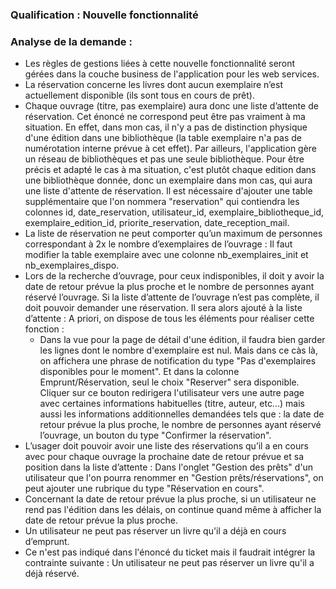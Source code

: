 ### Qualification : Nouvelle fonctionnalité

### Analyse de la demande :

-   Les règles de gestions liées à cette nouvelle fonctionnalité seront gérées dans la couche business de l'application pour les web services.
-	La réservation concerne les livres dont aucun exemplaire n’est actuellement disponible (ils sont tous en cours de prêt).
- 	Chaque ouvrage (titre, pas exemplaire) aura donc une liste d’attente de réservation. Cet énoncé ne correspond peut être pas vraiment à ma situation.
	En effet, dans mon cas, il n'y a pas de distinction physique d'une édition dans une bibliothèque (la table exemplaire n'a pas de numérotation interne prévue à cet effet).
	Par ailleurs, l'application gère un réseau de bibliothèques et pas une seule bibliothèque.
	Pour être précis et adapté le cas à ma situation, c'est plutôt chaque edition dans une bibliothèque donnée, donc un exemplaire dans mon cas, qui aura une liste d'attente de réservation.
	Il est nécessaire d'ajouter une table supplémentaire que l'on nommera "reservation" qui contiendra les colonnes id, date_reservation, utilisateur_id, exemplaire_bibliotheque_id, exemplaire_edition_id, priorite_reservation, date_reception_mail.
-	La liste de réservation ne peut comporter qu’un maximum de personnes correspondant à 2x le nombre d’exemplaires de l’ouvrage : Il faut modifier la table exemplaire avec une colonne 
	nb_exemplaires_init et nb_exemplaires_dispo.
-	Lors de la recherche d’ouvrage, pour ceux indisponibles, il doit y avoir la date de retour prévue la plus proche et le nombre de personnes ayant réservé l’ouvrage. Si la liste d’attente de l’ouvrage n’est pas complète, il doit pouvoir demander une réservation. Il sera alors ajouté à la liste d’attente : A priori, on dispose de tous les éléments pour réaliser cette fonction :
	- Dans la vue pour la page de détail d'une édition, il faudra bien garder les lignes dont le nombre d'exemplaire est nul. Mais dans ce càs là, on affichera une phrase de notification du type "Pas d'exemplaires disponibles pour le moment". Et dans la colonne Emprunt/Réservation, seul le choix "Reserver" sera disponible. Cliquer sur ce bouton redirigera l'utilisateur vers une autre page avec certaines informations habituelles (titre, auteur, etc...) mais aussi les informations additionnelles demandées tels que : la date de retour prévue la plus proche, le nombre de personnes ayant réservé l’ouvrage, un bouton du type "Confirmer la réservation".
- 	L’usager doit pouvoir avoir une liste des réservations qu’il a en cours avec pour chaque ouvrage la prochaine date de retour prévue et sa position dans la liste d’attente : Dans l'onglet
	"Gestion des prêts" d'un utilisateur que l'on pourra renommer en "Gestion prêts/réservations", on peut ajouter une rubrique du type "Réservation en cours".
- 	Concernant la date de retour prévue la plus proche, si un utilisateur ne rend pas l'édition dans les délais, on continue quand même à afficher la date de retour prévue la plus proche.
- 	Un utilisateur ne peut pas réserver un livre qu'il a déjà en cours d’emprunt.
- 	Ce n'est pas indiqué dans l'énoncé du ticket mais il faudrait intégrer la contrainte suivante : Un utilisateur ne peut pas réserver un livre qu'il a déjà réservé.
